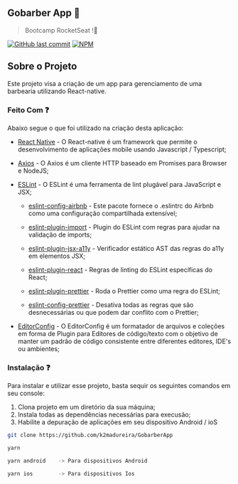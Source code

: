 
## Gobarber App 📱

> Bootcamp RocketSeat !🚀

[![GitHub last commit](https://img.shields.io/github/last-commit/rocketseat/react-native-template-rocketseat-advanced.svg)](https://github.com/k2madureira/Gobarber_web/commits/master)
[![NPM](https://img.shields.io/npm/l/react-native-template-rocketseat-advanced.svg)](https://choosealicense.com/licenses/mit)

## Sobre o Projeto 

Este projeto visa a criação de um app para gerenciamento de uma barbearia utilizando React-native. 


### Feito Com ❓

Abaixo segue o que foi utilizado na criação desta aplicação:

- [React Native](http://facebook.github.io/react-native/) - O React-native é um framework que permite o desenvolvimento de aplicações mobile usando Javascript / Typescript;

- [Axios](https://github.com/axios/axios) - O Axios é um cliente HTTP baseado em Promises para Browser e NodeJS;

- [ESLint](https://eslint.org/) - O ESLint é uma ferramenta de lint plugável para JavaScript e JSX;

  - [eslint-config-airbnb](https://github.com/airbnb/javascript/tree/master/packages/eslint-config-airbnb) - Este pacote fornece o .eslintrc do Airbnb como uma configuração compartilhada extensível;

  - [eslint-plugin-import](https://github.com/benmosher/eslint-plugin-import) - Plugin do ESLint com regras para ajudar na validação de imports;

  - [eslint-plugin-jsx-a11y](https://github.com/evcohen/eslint-plugin-jsx-a11y) - Verificador estático AST das regras do a11y em elementos JSX;

  - [eslint-plugin-react](https://github.com/yannickcr/eslint-plugin-react) - Regras de linting do ESLint específicas do React;

  - [eslint-plugin-prettier](https://github.com/prettier/eslint-plugin-prettier) - Roda o Prettier como uma regra do ESLint;

  - [eslint-config-prettier](https://github.com/prettier/eslint-config-prettier) - Desativa todas as regras que são desnecessárias ou que podem dar conflito com o Prettier;

- [EditorConfig](https://editorconfig.org/) - O EditorConfig é um formatador de arquivos e coleções em forma de Plugin para Editores de código/texto com o objetivo de manter um padrão de código consistente entre diferentes editores, IDE's ou ambientes;

### Instalação ❓

Para instalar e utilizar esse projeto, basta sequir os seguintes comandos em seu console:
  1. Clona projeto em um diretório da sua máquina;
  2. Instala todas as dependências necessárias para execusão;
  3. Habilite a depuração de aplicações em seu dispositivo Android / ioS
 

```sh
git clone https://github.com/k2madureira/GobarberApp

yarn

yarn android    -> Para dispositivos Android  

yarn ios        -> Para dispositivos Ios
```
